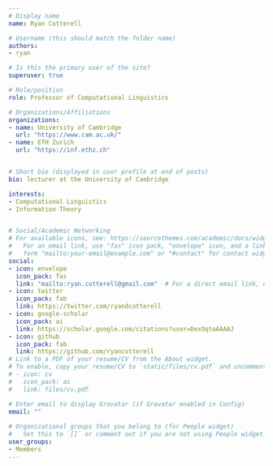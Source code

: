 ```yaml
---
# Display name
name: Ryan Cotterell

# Username (this should match the folder name)
authors:
- ryan

# Is this the primary user of the site?
superuser: true

# Role/position
role: Professor of Computational Linguistics

# Organizations/Affiliations
organizations:
- name: University of Cambridge
  url: "https://www.cam.ac.uk/"
- name: ETH Zurich
  url: "https://inf.ethz.ch"


# Short bio (displayed in user profile at end of posts)
bio: lecturer at the University of Cambridge

interests:
- Computational Linguistics
- Information Theory


# Social/Academic Networking
# For available icons, see: https://sourcethemes.com/academic/docs/widgets/#icons
#   For an email link, use "fas" icon pack, "envelope" icon, and a link in the
#   form "mailto:your-email@example.com" or "#contact" for contact widget.
social:
- icon: envelope
  icon_pack: fas
  link: "mailto:ryan.cotterell@gmail.com"  # For a direct email link, use "mailto:test@example.org".
- icon: twitter
  icon_pack: fab
  link: https://twitter.com/ryandcotterell
- icon: google-scholar
  icon_pack: ai
  link: https://scholar.google.com/citations?user=DexOqtoAAAAJ
- icon: github
  icon_pack: fab
  link: https://github.com/ryancotterell
# Link to a PDF of your resume/CV from the About widget.
# To enable, copy your resume/CV to `static/files/cv.pdf` and uncomment the lines below.  
# - icon: cv
#   icon_pack: ai
#   link: files/cv.pdf 

# Enter email to display Gravatar (if Gravatar enabled in Config)
email: ""
  
# Organizational groups that you belong to (for People widget)
#   Set this to `[]` or comment out if you are not using People widget.  
user_groups:
- Members
---
```



